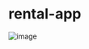 # rental-app

![image](https://github.com/furkankalafat/rental-app/assets/68710100/699074e9-fdb0-45b5-943f-ee63fc2eb5ac)
